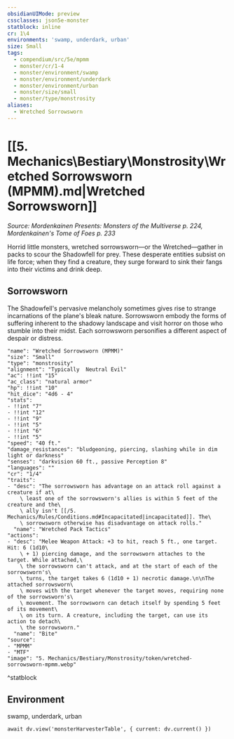 ```yaml
---
obsidianUIMode: preview
cssclasses: json5e-monster
statblock: inline
cr: 1\4
environments: 'swamp, underdark, urban'
size: Small
tags:
  - compendium/src/5e/mpmm
  - monster/cr/1-4
  - monster/environment/swamp
  - monster/environment/underdark
  - monster/environment/urban
  - monster/size/small
  - monster/type/monstrosity
aliases:
  - Wretched Sorrowsworn
---
```

# [[5. Mechanics\Bestiary\Monstrosity\Wretched Sorrowsworn (MPMM).md|Wretched Sorrowsworn]]
*Source: Mordenkainen Presents: Monsters of the Multiverse p. 224, Mordenkainen's Tome of Foes p. 233*

Horrid little monsters, wretched sorrowsworn—or the Wretched—gather in packs to scour the Shadowfell for prey. These desperate entities subsist on life force; when they find a creature, they surge forward to sink their fangs into their victims and drink deep.

## Sorrowsworn

The Shadowfell's pervasive melancholy sometimes gives rise to strange incarnations of the plane's bleak nature. Sorrowsworn embody the forms of suffering inherent to the shadowy landscape and visit horror on those who stumble into their midst. Each sorrowsworn personifies a different aspect of despair or distress.

```statblock
"name": "Wretched Sorrowsworn (MPMM)"
"size": "Small"
"type": "monstrosity"
"alignment": "Typically  Neutral Evil"
"ac": !!int "15"
"ac_class": "natural armor"
"hp": !!int "10"
"hit_dice": "4d6 - 4"
"stats":
- !!int "7"
- !!int "12"
- !!int "9"
- !!int "5"
- !!int "6"
- !!int "5"
"speed": "40 ft."
"damage_resistances": "bludgeoning, piercing, slashing while in dim light or darkness"
"senses": "darkvision 60 ft., passive Perception 8"
"languages": ""
"cr": "1/4"
"traits":
- "desc": "The sorrowsworn has advantage on an attack roll against a creature if at\
    \ least one of the sorrowsworn's allies is within 5 feet of the creature and the\
    \ ally isn't [[/5. Mechanics/Rules/Conditions.md#Incapacitated|incapacitated]]. The\
    \ sorrowsworn otherwise has disadvantage on attack rolls."
  "name": "Wretched Pack Tactics"
"actions":
- "desc": "Melee Weapon Attack: +3 to hit, reach 5 ft., one target. Hit: 6 (1d10\
    \ + 1) piercing damage, and the sorrowsworn attaches to the target. While attached,\
    \ the sorrowsworn can't attack, and at the start of each of the sorrowsworn's\
    \ turns, the target takes 6 (1d10 + 1) necrotic damage.\n\nThe attached sorrowsworn\
    \ moves with the target whenever the target moves, requiring none of the sorrowsworn's\
    \ movement. The sorrowsworn can detach itself by spending 5 feet of its movement\
    \ on its turn. A creature, including the target, can use its action to detach\
    \ the sorrowsworn."
  "name": "Bite"
"source":
- "MPMM"
- "MTF"
"image": "5. Mechanics/Bestiary/Monstrosity/token/wretched-sorrowsworn-mpmm.webp"
```
^statblock

## Environment

swamp, underdark, urban

```dataviewjs
await dv.view('monsterHarvesterTable', { current: dv.current() })
```
